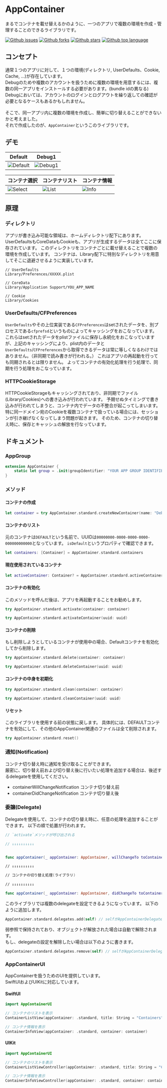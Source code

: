 # AppContainer

まるでコンテナを載せ替えるかのように、一つのアプリで複数の環境を作成・管理することのできるライブラリです。

<!-- # Badges -->

[![Github issues](https://img.shields.io/github/issues/p-x9/AppContainer)](https://github.com/p-x9/AppContainer/issues)
[![Github forks](https://img.shields.io/github/forks/p-x9/AppContainer)](https://github.com/p-x9/AppContainer/network/members)
[![Github stars](https://img.shields.io/github/stars/p-x9/AppContainer)](https://github.com/p-x9/AppContainer/stargazers)
[![Github top language](https://img.shields.io/github/languages/top/p-x9/AppContainer)](https://github.com/p-x9/AppContainer/)

## コンセプト
通常１つのアプリに対して、１つの環境(ディレクトリ, UserDefaults、Cookie, Cache, …)が存在しています。  
Debugのためや複数のアカウントを扱うために複数の環境を用意するには、複数の同一アプリをインストールする必要があります。(bundle idの異なる)  
Debugにおいては、アカウントのログインとログアウトを繰り返しての確認が必要となるケースもあるかもしれません。  
</br>
そこで、同一アプリ内に複数の環境を作成し、簡単に切り替えることができないかと考えました。  
それで作成したのが、`AppContainer`というこのライブラリです。

## デモ
|  Default  |  Debug1  |
| ---- | ---- |
|  ![Default](https://user-images.githubusercontent.com/50244599/195981131-c0a3938c-2ea9-48cc-a0f5-eafd7b6ea283.PNG)  |  ![Debug1](https://user-images.githubusercontent.com/50244599/195981134-bbd94cac-6cd2-4ea9-acbc-f20d3832fef6.PNG)  |

|  コンテナ選択  |  コンテナリスト  |  コンテナ情報  |
| ---- | ---- | ---- |
|  ![Select](https://user-images.githubusercontent.com/50244599/195981135-240d3201-66e1-4845-b437-b8e28474a946.PNG)  |  ![List](https://user-images.githubusercontent.com/50244599/195981140-6ae77d07-6a7a-495a-812b-6bf2c4b81ce1.PNG)  |  ![Info](https://user-images.githubusercontent.com/50244599/195981142-21ac932a-d82e-41ce-a30d-deebd5773fdb.PNG)  |

## 原理
### ディレクトリ
アプリが書き込み可能な領域は、ホームディレクトリ配下にあります。
UserDefaultsもCoreDataもCookieも、アプリが生成するデータは全てここに保存されています。
このディレクトリをコンテナごとに載せ替えることで複数の環境を作成しています。
コンテナは、Library配下に特別なディレクトリを用意してそこに退避させるように実装しています。
```
// UserDefaults
Library/Preferences/XXXXX.plist

// CoreData
Library/Application Support/YOU_APP_NAME

// Cookie
Library/Cookies
```

### UserDefaults/CFPreferences
`UserDefaults`やその上位実装である`CFPreferences`はsetされたデータを、別プロセスである`cfprefsd`というものによってキャッシングをおこなっています。
これらはsetされたデータをplistファイルに保存し永続化をおこなっていますが、上記のキャッシングにより、plist内のデータと`UserDefaults`/`CFPreferences`から取得できるデータは常に等しくなるわけではありません。（非同期で読み書きが行われる。）
これはアプリの再起動を行っても同期されるとは限りません。
よってコンテナの有効化処理を行う処理で、同期を行う処理をおこなっています。 

### HTTPCookieStorage
HTTPCookieStorageもキャッシングされており、非同期でファイル(Library/Cookies)への書き込みが行われています。
予期せぬタイミングで書き込みが行われてしまうと、コンテナ内でデータの不整合が起こってしまいます。
特に同一ドメイン宛のCookieを複数コンテナで扱っている場合には、セッションが引き継げなくなってしまう問題が起きます。
そのため、コンテナの切り替え時に、保存とキャッシュの解放を行なっています。

## ドキュメント
### AppGroup
```swift
extension AppContainer {
    static let group = .init(groupIdentifier: "YOUR APP GROUP IDENTIFIER")
}
```
### メソッド
#### コンテナの作成
 ```swift
 let container = try AppContainer.standard.createNewContainer(name: "Debug1")
 ```

#### コンテナのリスト
元のコンテナは`DEFAULT`という名前で、UUIDは`00000000-0000-0000-0000-000000000000`となっています。
`isDefault`というプロパティで確認できます。
```swift
let containers: [Container] = AppContainer.standard.containers
```

#### 現在使用されているコンテナ
```swift
let activeContainer: Container? = AppContainer.standard.activeContainer
```

#### コンテナの有効化
このメソッドを呼んだ後は、アプリを再起動することをお勧めします。
```swift
try AppContainer.standard.activate(container: container)
```
```swift
try AppContainer.standard.activateContainer(uuid: uuid)
```

#### コンテナの削除
もし削除しようとしているコンテナが使用中の場合、Defaultコンテナを有効化してから削除します。
```swift
try AppContainer.standard.delete(container: container)
```
```swift
try AppContainer.standard.deleteContainer(uuid: uuid)
```

#### コンテナの中身を初期化
```swift
try AppContainer.standard.clean(container: container)
```
```swift
try AppContainer.standard.cleanContainer(uuid: uuid)
```

#### リセット
このライブラリを使用する前の状態に戻します。
具体的には、DEFAULTコンテナを有効にして、その他のAppContainer関連のファイルは全て削除されます。
```swift
try AppContainer.standard.reset()
```

### 通知(Notification)
コンテナ切り替え時に通知を受け取ることができます。  
厳密に、切り替え前および切り替え後に行いたい処理を追加する場合は、後述するdelegateを使用してください。

- containerWillChangeNotification
コンテナ切り替え前
- containerDidChangeNotification
コンテナ切り替え後
### 委譲(Delegate)
Delegateを使用して、コンテナの切り替え時に、任意の処理を追加することができます。
以下の順で処置が行われます。

``` swift
// `activate`メソッドが呼び出される

// ↓↓↓↓↓↓↓↓↓↓


func appContainer(_ appContainer: AppContainer, willChangeTo toContainer: Container, from fromContainer: Container?) // Delegate(コンテナ切り替え前)

// ↓↓↓↓↓↓↓↓↓↓

// コンテナの切り替え処理(ライブラリ)

// ↓↓↓↓↓↓↓↓↓↓

func appContainer(_ appContainer: AppContainer, didChangeTo toContainer: Container, from fromContainer: Container?) // Delegate(コンテナ切り替え後)
```

このライブラリでは複数のdelegateを設定できるようになっています。 
以下のように追加します。
```swift
AppContainer.standard.delegates.add(self) // selfがAppContainerDelegateに準拠している場合
```
弱参照で保持されており、オブジェクトが解放された場合は自動で解除されます。  
もし、delegateの設定を解除したい場合は以下のように書きます。
```swift
AppContainer.standard.delegates.remove(self) // selfがAppContainerDelegateに準拠している場合
```

### AppContainerUI
AppContainerを扱うためのUIを提供しています。  
SwiftUIおよびUIKitに対応しています。
#### SwiftUI
```swift
import AppContainerUI

// コンテナのリストを表示
ContainerListView(appContainer: .standard, title: String = "Containers")

// コンテナ情報を表示
ContainerInfoView(appContainer: .standard, container: container)
```
#### UIKit
```swift
import AppContainerUI

// コンテナのリストを表示
ContainerListViewController(appContainer: .standard, title: String = "Containers")

// コンテナ情報を表示
ContainerInfoViewController(appContainer: .standard, container: container)
```